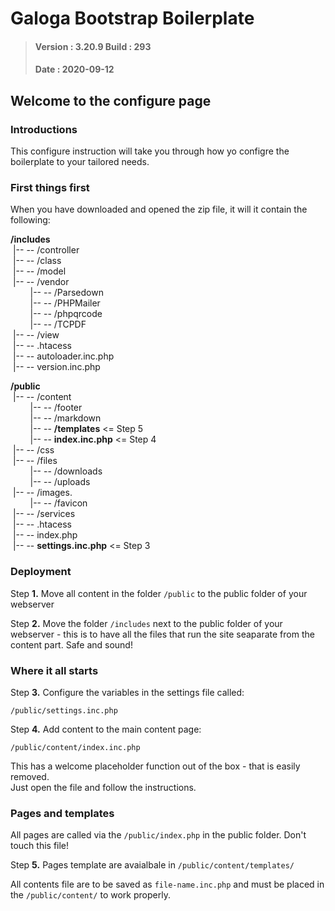 # Galoga Bootstrap Boilerplate
> #### Version : 3.20.9 Build : 293
> #### Date : 2020-09-12

## Welcome to the configure page
### Introductions
This configure instruction will take you through how yo configre the boilerplate to your tailored needs.

### First things first
When you have downloaded and opened the zip file, it will it contain the following:

**/includes**  
&nbsp;|-- -- /controller  
&nbsp;|-- -- /class  
&nbsp;|-- -- /model  
&nbsp;|-- -- /vendor  
&nbsp;&nbsp;&nbsp;&nbsp;&nbsp;&nbsp;&nbsp;&nbsp;|-- -- /Parsedown  
&nbsp;&nbsp;&nbsp;&nbsp;&nbsp;&nbsp;&nbsp;&nbsp;|-- -- /PHPMailer  
&nbsp;&nbsp;&nbsp;&nbsp;&nbsp;&nbsp;&nbsp;&nbsp;|-- -- /phpqrcode  
&nbsp;&nbsp;&nbsp;&nbsp;&nbsp;&nbsp;&nbsp;&nbsp;|-- -- /TCPDF  
&nbsp;|-- -- /view   
&nbsp;|-- -- .htacess  
&nbsp;|-- -- autoloader.inc.php  
&nbsp;|-- -- version.inc.php

**/public**   
&nbsp;|-- -- /content  
&nbsp;&nbsp;&nbsp;&nbsp;&nbsp;&nbsp;&nbsp;&nbsp;|-- -- /footer  
&nbsp;&nbsp;&nbsp;&nbsp;&nbsp;&nbsp;&nbsp;&nbsp;|-- -- /markdown  
&nbsp;&nbsp;&nbsp;&nbsp;&nbsp;&nbsp;&nbsp;&nbsp;|-- -- **/templates**  <=  Step 5  
&nbsp;&nbsp;&nbsp;&nbsp;&nbsp;&nbsp;&nbsp;&nbsp;|-- -- **index.inc.php**  <=  Step 4  
&nbsp;|-- -- /css  
&nbsp;|-- -- /files  
&nbsp;&nbsp;&nbsp;&nbsp;&nbsp;&nbsp;&nbsp;&nbsp;|-- -- /downloads    
&nbsp;&nbsp;&nbsp;&nbsp;&nbsp;&nbsp;&nbsp;&nbsp;|-- -- /uploads     
&nbsp;|-- -- /images.  
&nbsp;&nbsp;&nbsp;&nbsp;&nbsp;&nbsp;&nbsp;&nbsp;|-- -- /favicon    
&nbsp;|-- -- /services  
&nbsp;|-- -- .htacess      
&nbsp;|-- -- index.php  
&nbsp;|-- -- **settings.inc.php** <=  Step 3
### Deployment 

Step **1.** Move all content in the folder <code>/public</code> to the public folder of your webserver 

Step **2.** Move the folder <code>/includes</code> next to the public folder of your webserver - this is to have all the files that run the site seaparate from the content part. Safe and sound!

### Where it all starts
Step **3.** Configure the variables in the settings file called:

<code>/public/settings.inc.php</code>

Step **4.** Add content to the main content page: 

<code>/public/content/index.inc.php</code>  

This has a welcome placeholder function out of the box - that is easily removed.    
Just open the file and follow the instructions. 

### Pages and templates
All pages are called via the <code>/public/index.php</code> in the public folder. Don't touch this file!

Step **5.** Pages template are avaialbale in <code>/public/content/templates/</code>

All contents file are to be saved as <code>file-name.inc.php</code> and must be placed in the <code>/public/content/</code> to work properly.


